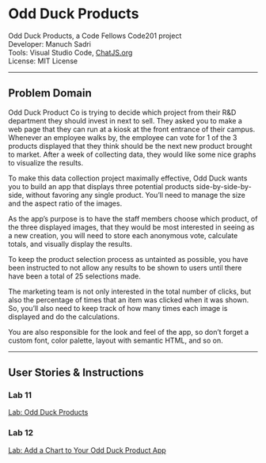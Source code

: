 # Odd Duck Products

Odd Duck Products, a Code Fellows Code201 project  
Developer: Manuch Sadri  
Tools: Visual Studio Code, [ChatJS.org](https://www.chartjs.org/docs/latest/getting-started/)  
License: MIT License  

---

## Problem Domain

Odd Duck Product Co is trying to decide which project from their R&D department they should invest in next to sell. They asked you to make a web page that they can run at a kiosk at the front entrance of their campus. Whenever an employee walks by, the employee can vote for 1 of the 3 products displayed that they think should be the next new product brought to market. After a week of collecting data, they would like some nice graphs to visualize the results.

To make this data collection project maximally effective, Odd Duck wants you to build an app that displays three potential products side-by-side-by-side, without favoring any single product. You’ll need to manage the size and the aspect ratio of the images.

As the app’s purpose is to have the staff members choose which product, of the three displayed images, that they would be most interested in seeing as a new creation, you will need to store each anonymous vote, calculate totals, and visually display the results.

To keep the product selection process as untainted as possible, you have been instructed to not allow any results to be shown to users until there have been a total of 25 selections made.

The marketing team is not only interested in the total number of clicks, but also the percentage of times that an item was clicked when it was shown. So, you’ll also need to keep track of how many times each image is displayed and do the calculations.

You are also responsible for the look and feel of the app, so don’t forget a custom font, color palette, layout with semantic HTML, and so on.

---

## User Stories & Instructions

### Lab 11

[Lab: Odd Duck Products](https://codefellows.github.io/code-201-guide/curriculum/class-11/lab/)

### Lab 12

[Lab: Add a Chart to Your Odd Duck Product App](https://codefellows.github.io/code-201-guide/curriculum/class-12/lab/)

